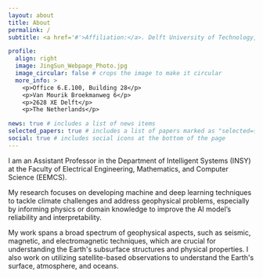 ```yaml
---
layout: about
title: About
permalink: /
subtitle: <a href='#'>Affiliation:</a>. Delft University of Technology, Netherlands

profile:
  align: right
  image: JingSun_Webpage_Photo.jpg
  image_circular: false # crops the image to make it circular
  more_info: >
    <p>Office 6.E.100, Building 28</p>
    <p>Van Mourik Broekmanweg 6</p>
    <p>2628 XE Delft</p>
    <p>The Netherlands</p>

news: true # includes a list of news items
selected_papers: true # includes a list of papers marked as "selected={true}"
social: true # includes social icons at the bottom of the page
---
```


I am an Assistant Professor in the Department of Intelligent Systems (INSY) at the Faculty of Electrical Engineering, Mathematics, and Computer Science (EEMCS). 

My research focuses on developing machine and deep learning techniques to tackle climate challenges and address geophysical problems, especially by informing physics or domain knowledge to improve the AI model’s reliability and interpretability. 

My work spans a broad spectrum of geophysical aspects, such as seismic, magnetic, and electromagnetic techniques, which are crucial for understanding the Earth's subsurface structures and physical properties. I also work on utilizing satellite-based observations to understand the Earth's surface, atmosphere, and oceans.
